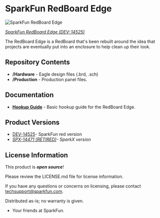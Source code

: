 SparkFun RedBoard Edge
========================================

![SparkFun RedBoard Edge](https://cdn.sparkfun.com/r/500-500/assets/parts/1/2/6/0/6/14525-SparkFun_RedBoard_Edge-01.jpg)

[*SparkFun RedBoard Edge (DEV-14525)*](https://www.sparkfun.com/products/14525)

The RedBoard Edge is a RedBoard that's been rebuilt around the idea that projects are eventually put into an enclosure to help clean up their look.

Repository Contents
-------------------

* **/Hardware** - Eagle design files (.brd, .sch)
* **/Production** - Production panel files.

Documentation
--------------
* **[Hookup Guide](https://learn.sparkfun.com/tutorials/redboard-edge-hookup-guide)** - Basic hookup guide for the RedBoard Edge.

Product Versions
----------------
* [DEV-14525](https://www.sparkfun.com/products/14525)- SparkFun red version
* *[SPX-14471 (RETIRED)](https://www.sparkfun.com/products/retired/14471)- SparkX version*

License Information
-------------------

This product is _**open source**_! 

Please review the LICENSE.md file for license information. 

If you have any questions or concerns on licensing, please contact techsupport@sparkfun.com.

Distributed as-is; no warranty is given.

- Your friends at SparkFun.

_<COLLABORATION CREDIT>_
